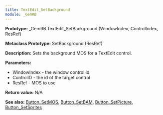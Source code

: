 ```yaml
---
title: TextEdit_SetBackground
module: _GemRB
---
```


**Prototype:** _GemRB.TextEdit_SetBackground (WindowIndex, ControlIndex, ResRef)

**Metaclass Prototype:** SetBackground (ResRef)

**Description:** Sets the background MOS for a TextEdit control.

**Parameters:** 
  * WindowIndex - the window control id
  * ControlID - the id of the target control
  * ResRef - MOS to use

**Return value:** N/A

**See also:** [Button_SetMOS](Button_SetMOS.md), [Button_SetBAM](Button_SetBAM.md), [Button_SetPicture](Button_SetPicture.md), [Button_SetSprites](Button_SetSprites.md)
